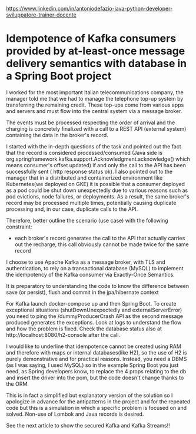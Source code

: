 https://www.linkedin.com/in/antoniodefazio-java-python-developer-sviluppatore-trainer-docente

# Idempotence of Kafka consumers provided by at-least-once message delivery semantics with database in a Spring Boot project





I worked for the most important Italian telecommunications company, the manager told me that we had to manage the telephone top-up system by transferring the remaining credit. These top-ups come from various apps and servers and must flow into the central system via a message broker. 

The events must be processed respecting the order of arrival and the charging is concretely finalized with a call to a REST API (external system) containing the data in the broker's record. 

I started with the in-depth questions of the task and pointed out the fact that the record is considered processed/consumed (Java side is org.springframework.kafka.support.Acknowledgment.acknowledge() which means consumer's offset updated) if and only the call to the API has been successfully sent ( http response status ok). I also pointed out to the manager that in a distributed and containerized environment like Kubernetes(we deployed on GKE) it is possible that a consumer deployed as a pod could be shut down unexpectedly due to various reasons such as pod evictions, node failures, or deployments. As a result, the same broker's record may be processed multiple times, potentially causing duplicate processing and, in our case, duplicate calls to the API.

Therefore, better outline the scenario (use case) with the following constraint:

- each broker's record generates the call to the API that actually carries out the recharge, this call obviously cannot be made twice for the same record

I choose to use Apache Kafka as a message broker, with TLS and authentication, to rely on a transactional database (MySQL) to implement the idempotency of the Kafka consumer via Exactly-Once Semantics.

It is preparatory to understanding the code to know the difference between save (or persist), flush and commit in the jpa/hibernate context

For Kafka launch docker-compose up and then Spring Boot. To create exceptional situations (shutDownUnexpectedly and externalServerError) you need to ping the /dummyProducerCrash API as the second message produced generates the exceptions. Look at logs to understand the flow and how the problem is fixed. Check the database status also at http://localhost:8080/h2-console after the call.

I would like to underline that idempotence cannot be created using RAM and therefore with maps or internal databases(like H2), so the use of H2 is purely demonstrative and for practical reasons. Instead, you need a DBMS (as I was saying, I used MySQL) so in the example Spring Boot you just need, as Spring  developers know, to replace the 4 props relating to the db and insert the driver into the pom, but the code doesn't change thanks to the ORM.

This is in fact a simplified but explanatory version of the solution so I apologize in advance for the antipatterns in the project and for the repeated code but this is a simulation in which a specific problem is focused on and solved. Non-use of Lombok and Java records is desired.

See the next article to show the secured Kafka and Kafka Streams!!
